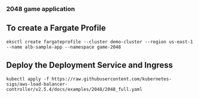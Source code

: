 ### 2048 game application

## To create a Fargate Profile

```
eksctl create fargateprofile --cluster demo-cluster --region us-east-1 --name alb-sample-app --namespace game-2048
```

## Deploy the Deployment Service and Ingress

```
kubectl apply -f https://raw.githubusercontent.com/kubernetes-sigs/aws-load-balancer-controller/v2.5.4/docs/examples/2048/2048_full.yaml
```
